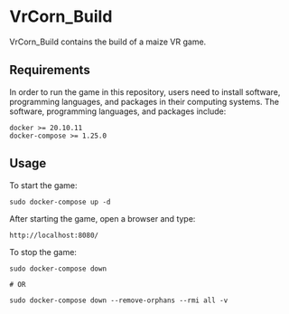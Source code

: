 # VrCorn_Build

<!-- badges: start -->
<!-- badges: end -->

VrCorn_Build contains the build of a maize VR game.


## Requirements

In order to run the game in this repository, users need to install software, programming languages, and packages in their computing systems.
The software, programming languages, and packages include: 

```
docker >= 20.10.11
docker-compose >= 1.25.0
``` 


## Usage

To start the game:

```
sudo docker-compose up -d
```
   
   
After starting the game, open a browser and type:
```
http://localhost:8080/
```
   
   
To stop the game:

```
sudo docker-compose down

# OR

sudo docker-compose down --remove-orphans --rmi all -v
```
